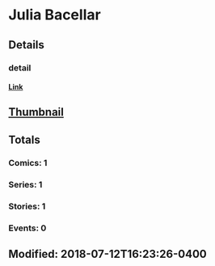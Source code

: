 # Julia  Bacellar 
## Details
### detail
#### [Link](http://marvel.com/comics/creators/7218/julia_bacellar?utm_campaign=apiRef&utm_source=225578a89fc76f3d20fbffda5d17a88d)
## [Thumbnail](http://i.annihil.us/u/prod/marvel/i/mg/b/40/image_not_available.jpg)
## Totals
### Comics: 1
### Series: 1
### Stories: 1
### Events: 0
## Modified: 2018-07-12T16:23:26-0400